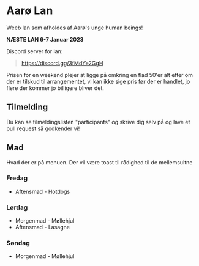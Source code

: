 # Aarø Lan 

Weeb lan som afholdes af Aarø's unge human beings!

**NÆSTE LAN 6-7 Januar 2023**

Discord server for lan:
> https://discord.gg/3fMdYe2GgH

Prisen for en weekend plejer at ligge på omkring en flad 50'er alt efter om der er tilskud til arrangementet, vi kan ikke sige pris før der er handlet, jo flere der kommer jo billigere bliver det.

## Tilmelding
Du kan se tilmeldingslisten "participants" og skrive dig selv på og lave et pull request så godkender vi!


## Mad

Hvad der er på menuen.
Der vil være toast til rådighed til de mellemsultne

### Fredag
- Aftensmad - Hotdogs

### Lørdag 
- Morgenmad - Møllehjul
- Aftensmad - Lasagne


### Søndag
- Morgenmad - Møllehjul

